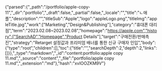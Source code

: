 {"parsed":{"_path":"/portfolio/apple-copy-11","_dir":"portfolio","_draft":false,"_partial":false,"_locale":"","title":"ㄴ애플","description":"","titleSub":"Apple","logo":"appleLogo.png","titleImg":"appleTitle.jpg","work":["Marketing","Design&Publishing"],"category":"휴대폰 대리점","term":"2023.02.08~2023.02.08","homepage":"https://apple.com","history":["SearchAD","Homepage","Product Details"],"target":"구매전환/판매촉진","strategy":"Retarget 설정값과 프리미엄 배너를 통한 신규 구매자 인입","body":{"type":"root","children":[],"toc":{"title":"","searchDepth":2,"depth":2,"links":[]}},"_type":"markdown","_id":"content:portfolio:apple copy 11.md","_source":"content","_file":"portfolio/apple copy 11.md","_extension":"md"},"hash":"xvIOOZKM9V"}